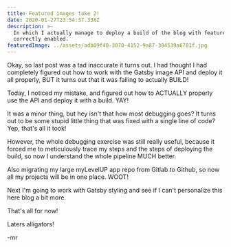 ```yaml
---
title: Featured images take 2!
date: 2020-01-27T23:54:37.338Z
description: >-
  In which I actually manage to deploy a build of the blog with featured images
  correctly enabled.
featuredImage: ../assets/adb09f40-3070-4152-9a87-384539a6781f.jpg
---
```


Okay, so last post was a tad inaccurate it turns out. I had thought I had completely figured out how to work with the Gatsby image API and deploy it all properly, BUT it turns out that it was failing to actually BUILD!

Today, I noticed my mistake, and figured out how to ACTUALLY properly use the API and deploy it with a build. YAY!

It was a minor thing, but hey isn't that how most debugging goes? It turns out to be some stupid little thing that was fixed with a single line of code? Yep, that's all it took!

However, the whole debugging exercise was still really useful, because it forced me to meticulously trace my steps and the steps of deploying the build, so now I understand the whole pipeline MUCH better.

Also migrating my large myLevelUP app repo from Gitlab to Github, so now all my projects will be in one place. WOOT!

Next I'm going to work with Gatsby styling and see if I can't personalize this here blog a bit more.

That's all for now!

Laters alligators!

-mr
